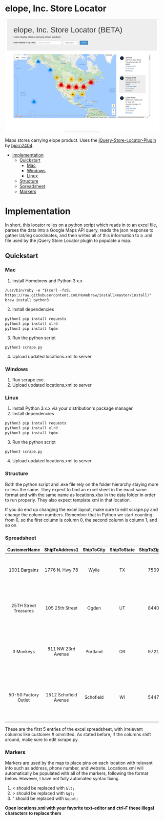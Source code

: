 # elope, Inc. Store Locator
![alt text](https://github.com/SebastianLloret/storelocator/blob/master/maintenance/img/0.png "Distribution Map")

Maps stores carrying elope product. Uses the [jQuery-Store-Locator-Plugin](https://github.com/bjorn2404/jQuery-Store-Locator-Plugin) by [bjorn2404](https://github.com/bjorn2404).

* [Implementation](#Implementation)
  * [Quickstart](#quickstart)
    * [Mac](#mac)
    * [Windows](#windows)
    * [Linux](#linux)
  * [Structure](#structure)
  * [Spreadsheet](#spreadsheet)
  * [Markers](#markers)

# Implementation
In short, this locator relies on a python script which reads in to an excel file, parses the data into a Google Maps API query, reads the json response to gather lat/lng coordinates, and then writes all of this information to a .xml file used by the jQuery Store Locator plugin to populate a map.

## Quickstart
### Mac
1. Install Homebrew and Python 3.x.x
```
/usr/bin/ruby -e "$(curl -fsSL https://raw.githubusercontent.com/Homebrew/install/master/install)"
brew install python3
```
2. Install dependencies
```
python3 pip install requests
python3 pip install xlrd
python3 pip install tqdm
```
3. Run the python script
```
python3 scrape.py
```
4. Upload updated locations.xml to server

### Windows
1. Run scrape.exe.
2. Upload updated locations.xml to server

### Linux
1. Install Python 3.x.x via your distribution's package manager.
2. Install dependencies
```
python3 pip install requests
python3 pip install xlrd
python3 pip install tqdm
```
3. Run the python script
```
python3 scrape.py
```
4. Upload updated locations.xml to server

### Structure
Both the python script and .exe file rely on the folder hierarchy staying more or less the same. They expect to find an excel sheet in the exact same format and with the same name as locations.xlsx in the data folder in order to run properly. They also expect template.xml in that location.

If you do end up changing the excel layout, make sure to edit scrape.py and change the column numbers. Remember that in Python we start counting from 0, so the first column is column 0, the second column is column 1, and so on.

### Spreadsheet
|      CustomerName     |     ShipToAddress1    | ShipToCity | ShipToState | ShipToZipCode | ShipToCountryCode |   TelephoneNo  |              url             |                              Query                             |
|:---------------------:|:---------------------:|:----------:|:-----------:|:-------------:|:-----------------:|:--------------:|:----------------------------:|:--------------------------------------------------------------:|
| 1001 Bargains         | 1776 N. Hwy 78        | Wylie      | TX          | 75098         | US                | (972) 365-3497 | www.1001bargains.net         | 1001 Bargains 1776 N. Hwy 78, Wylie TX 75098                   |
| 25TH Street Treasures | 105 25th Street       | Ogden      | UT          | 84401         | US                | (801) 814-4341 | www.treasures.ogden25th.com/ | 25TH Street Treasures 105 25th Street, Ogden UT 84401          |
| 3 Monkeys             | 811 NW 23rd Avenue    | Portland   | OR          | 97210         | US                | (503) 888-3539 |                              | 3 Monkeys 811 NW 23rd Avenue, Portland OR 97210                |
| 50-50 Factory Outlet  | 1512 Schofield Avenue | Schofield  | WI          | 54476         | US                | (715) 355-4647 | www.5050factoryoutlet.com    | 50-50 Factory Outlet 1512 Schofield Avenue, Schofield WI 54476 |

These are the first 5 entries of the excel spreadsheet, with irrelevant columns like customer # ommitted. As stated before, if the columns shift around, make sure to edit scrape.py.

### Markers
Markers are used by the map to place pins on each location with relevant info such as address, phone number, and website. Locations.xml will automatically be populated with all of the markers, following the format below. However, I have not fully automated syntax fixing.

1. < should be replaced with `&lt;`
2. &gt; should be replaced with `&gt;`
3. " should be replaced with `&quot;`

**Open locations.xml with your favorite text-editor and ctrl-F these illegal characters to replace them**
